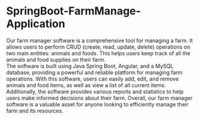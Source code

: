 # SpringBoot-FarmManage-Application
Our farm manager software is a comprehensive tool for managing a farm. It allows users to perform CRUD (create, read, update, delete) operations on two main entities: animals and foods. This helps users keep track of all the animals and food supplies on their farm. <br/>
The software is built using Java Spring Boot, Angular, and a MySQL database, providing a powerful and reliable platform for managing farm operations. With this software, users can easily add, edit, and remove animals and food items, as well as view a list of all current items.<br/>
Additionally, the software provides various reports and statistics to help users make informed decisions about their farm. Overall, our farm manager software is a valuable asset for anyone looking to efficiently manage their farm and its resources.

